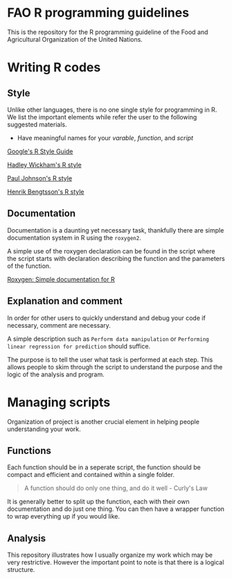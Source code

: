 # FAO R programming guidelines

This is the repository for the R programming guideline of the Food and
Agricultural Organization of the United Nations.


# Writing R codes

## Style

Unlike other languages, there is no one single style for programming
in R. We list the important elements while refer the user to the
following suggested materials.

* Have meaningful names for your *varable*, *function*, and *script*

[Google's R Style
Guide](http://google-styleguide.googlecode.com/svn/trunk/Rguide.xml)

[Hadley Wickham's R style](http://adv-r.had.co.nz/Style.html)

[Paul Johnson's R
style](http://cran.r-project.org/web/packages/rockchalk/vignettes/Rstyle.pdf)

[Henrik Bengtsson's R style](https://docs.google.com/document/d/1esDVxyWvH8AsX-VJa-8oqWaHLs4stGlIbk8kLc5VlII/edit)

## Documentation

Documentation is a daunting yet necessary task, thankfully there are
simple documentation system in R using the `roxygen2`.

A simple use of the roxygen declaration can be found in the script
where the script starts with declaration describing the function and
the parameters of the function.

[Roxygen: Simple documentation for
R](https://github.com/yihui/roxygen2)


## Explanation and comment

In order for other users to quickly understand and debug your code if
necessary, comment are necessary.

A simple description such as `Perform data manipulation` or
`Performing linear regression for prediction` should suffice. 

The purpose is to tell the user what task is performed at each step.
This allows people to skim through the script to understand the
purpose and the logic of the analysis and program.



# Managing scripts

Organization of project is another crucial element in helping people
understanding your work.


## Functions

Each function should be in a seperate script, the function should be
compact and efficient and contained within a single folder.

> A function should do only one thing, and do it well - Curly's Law


It is generally better to split up the function, each with their own
documentation and do just one thing. You can then have a wrapper
function to wrap everything up if you would like.


## Analysis

This repository illustrates how I usually organize my work which may
be very restrictive. However the important point to note is that there
is a logical structure.
